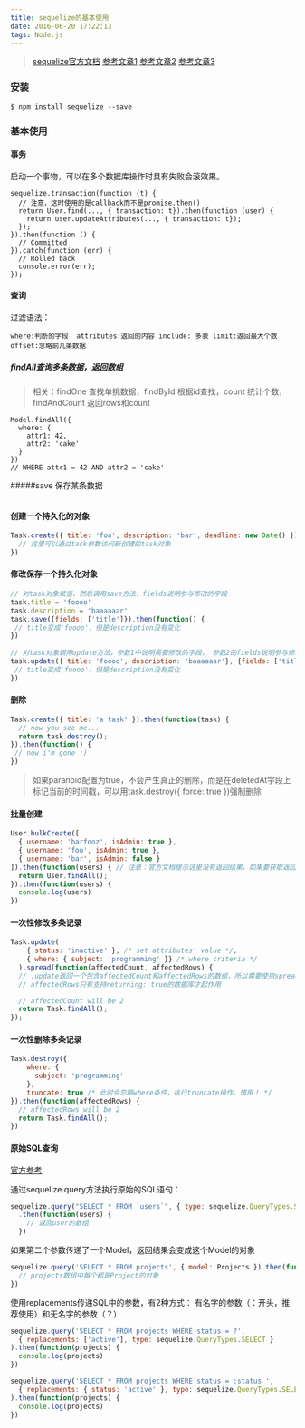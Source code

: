 ```yaml
---
title: sequelize的基本使用
date: 2016-06-20 17:22:13
tags: Node.js
---
```

 >[sequelize官方文档](http://docs.sequelizejs.com/en/latest/)
 >[参考文章1](http://itbilu.com/nodejs/npm/VkYIaRPz-.html)
 >[参考文章2](http://itbilu.com/nodejs/npm/V1PExztfb.html)
 >[参考文章3](http://itbilu.com/nodejs/npm/41qaV3czb.html)
### 安装
```npm
$ npm install sequelize --save
```

###  基本使用
#### 事务
启动一个事物，可以在多个数据库操作时具有失败会滚效果。
```
sequelize.transaction(function (t) { 
  // 注意，这时使用的是callback而不是promise.then()
  return User.find(..., { transaction: t}).then(function (user) {
    return user.updateAttributes(..., { transaction: t});
  });
}).then(function () {
  // Committed
}).catch(function (err) {
  // Rolled back
  console.error(err);
});
```
#### 查询
过滤语法：
```
where:判断的字段  attributes:返回的内容 include: 多表 limit:返回最大个数 offset:忽略前几条数据
```
##### findAll查询多条数据，返回数组
>相关：findOne 查找单挑数据，findById 根据id查找，count 统计个数， findAndCount 返回rows和count
```code
Model.findAll({
  where: {
    attr1: 42,
    attr2: 'cake'
  }
})
// WHERE attr1 = 42 AND attr2 = 'cake'
```
#####save 保存某条数据
```code

```

#### 创建一个持久化的对象

```javascript
Task.create({ title: 'foo', description: 'bar', deadline: new Date() }).then(function(task) {
  // 这里可以通过task参数访问新创建的task对象
})
```



#### 修改保存一个持久化对象

```javascript
// 对task对象赋值，然后调用save方法，fields说明参与修改的字段
task.title = 'foooo'
task.description = 'baaaaaar'
task.save({fields: ['title']}).then(function() {
 // title变成'foooo'，但是description没有变化
})
 
// 对task对象调用update方法，参数1中说明需要修改的字段， 参数2的fields说明参与修改的字段
task.update({ title: 'foooo', description: 'baaaaaar'}, {fields: ['title']}).then(function() {
 // title变成'foooo'，但是description没有变化
})
```



#### 删除

```javascript
Task.create({ title: 'a task' }).then(function(task) {
  // now you see me...
  return task.destroy();
}).then(function() {
 // now i'm gone :)
})
```

> 如果paranoid配置为true，不会产生真正的删除，而是在deletedAt字段上标记当前的时间戳，可以用task.destroy({ force: true })强制删除



#### 批量创建

```javascript
User.bulkCreate([
  { username: 'barfooz', isAdmin: true },
  { username: 'foo', isAdmin: true },
  { username: 'bar', isAdmin: false }
]).then(function(users) { // 注意：官方文档提示这里没有返回结果，如果要获取返回结果需要重新查询，实际使用时在PostgreSQL中能返回创建的结果集，估计只有支持returning的数据库才有返回值：
  return User.findAll();
}).then(function(users) {
  console.log(users)
})
```



#### 一次性修改多条记录

```javascript
Task.update(
    { status: 'inactive' }, /* set attributes' value */,
    { where: { subject: 'programming' }} /* where criteria */
  ).spread(function(affectedCount, affectedRows) {
  // .update返回一个包含affectedCount和affectedRows的数组，所以需要使用spread进行
  // affectedRows只有支持returning: true的数据库才起作用

  // affectedCount will be 2
  return Task.findAll();
});
```



#### 一次性删除多条记录

```javascript
Task.destroy({
    where: {
      subject: 'programming'
    },
    truncate: true /* 此时会忽略where条件，执行truncate操作，慎用！ */
}).then(function(affectedRows) {
  // affectedRows will be 2
  return Task.findAll();
})
```



#### 原始SQL查询

[官方参考](http://sequelize.readthedocs.io/en/latest/docs/raw-queries/)

通过sequelize.query方法执行原始的SQL语句：

```javascript
sequelize.query("SELECT * FROM `users`", { type: sequelize.QueryTypes.SELECT})
  .then(function(users) {
    // 返回user的数组
  })
```

如果第二个参数传递了一个Model，返回结果会变成这个Model的对象

```javascript
sequelize.query('SELECT * FROM projects', { model: Projects }).then(function(projects){
  // projects数组中每个都是Project的对象
})
```

使用replacements传递SQL中的参数，有2种方式： 有名字的参数（：开头，推荐使用）和无名字的参数（？）

```javascript
sequelize.query('SELECT * FROM projects WHERE status = ?',
  { replacements: ['active'], type: sequelize.QueryTypes.SELECT }
).then(function(projects) {
  console.log(projects)
})

sequelize.query('SELECT * FROM projects WHERE status = :status ',
  { replacements: { status: 'active' }, type: sequelize.QueryTypes.SELECT }
).then(function(projects) {
  console.log(projects)
})
```


